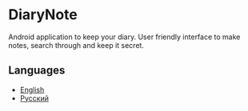
# DiaryNote

Android application to keep your diary. User friendly interface to make notes, search through and keep it secret.

## Languages

- [English](readme/README.en.MD)
- [Русский](readme/README.ru.MD)